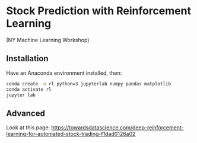 # Stock Prediction with Reinforcement Learning
(NY Machine Learning Workshop)

## Installation
Have an Anaconda environment installed, then:

```bash
conda create -n rl python=3 jupyterlab numpy pandas matplotlib
conda activate rl
jupyter lab
```

## Advanced
Look at this page: https://towardsdatascience.com/deep-reinforcement-learning-for-automated-stock-trading-f1dad0126a02
